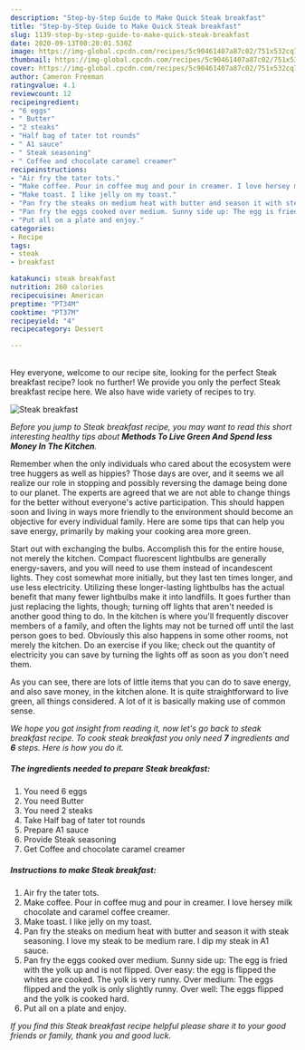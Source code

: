 ```yaml
---
description: "Step-by-Step Guide to Make Quick Steak breakfast"
title: "Step-by-Step Guide to Make Quick Steak breakfast"
slug: 1139-step-by-step-guide-to-make-quick-steak-breakfast
date: 2020-09-13T00:20:01.530Z
image: https://img-global.cpcdn.com/recipes/5c90461407a87c02/751x532cq70/steak-breakfast-recipe-main-photo.jpg
thumbnail: https://img-global.cpcdn.com/recipes/5c90461407a87c02/751x532cq70/steak-breakfast-recipe-main-photo.jpg
cover: https://img-global.cpcdn.com/recipes/5c90461407a87c02/751x532cq70/steak-breakfast-recipe-main-photo.jpg
author: Cameron Freeman
ratingvalue: 4.1
reviewcount: 12
recipeingredient:
- "6 eggs"
- " Butter"
- "2 steaks"
- "Half bag of tater tot rounds"
- " A1 sauce"
- " Steak seasoning"
- " Coffee and chocolate caramel creamer"
recipeinstructions:
- "Air fry the tater tots."
- "Make coffee. Pour in coffee mug and pour in creamer. I love hersey milk chocolate and caramel coffee creamer."
- "Make toast. I like jelly on my toast."
- "Pan fry the steaks on medium heat with butter and season it with steak seasoning. I love my steak to be medium rare. I dip my steak in A1 sauce."
- "Pan fry the eggs cooked over medium. Sunny side up: The egg is fried with the yolk up and is not flipped. Over easy: the egg is flipped the whites are cooked. The yolk is very runny. Over medium: The eggs flipped and the yolk is only slightly runny. Over well: The eggs flipped and the yolk is cooked hard."
- "Put all on a plate and enjoy."
categories:
- Recipe
tags:
- steak
- breakfast

katakunci: steak breakfast 
nutrition: 260 calories
recipecuisine: American
preptime: "PT34M"
cooktime: "PT37M"
recipeyield: "4"
recipecategory: Dessert

---
```

<br>
Hey everyone, welcome to our recipe site, looking for the perfect Steak breakfast recipe? look no further! We provide you only the perfect Steak breakfast recipe here. We also have wide variety of recipes to try.
<br>


![Steak breakfast](https://img-global.cpcdn.com/recipes/5c90461407a87c02/751x532cq70/steak-breakfast-recipe-main-photo.jpg)

<i>Before you jump to Steak breakfast recipe, you may want to read this short interesting healthy tips about 
<strong>Methods To Live Green And Spend less Money In The Kitchen</strong>.</i>
</br>

Remember when the only individuals who cared about the ecosystem were tree huggers as well as hippies? Those days are over, and it seems we all realize our role in stopping and possibly reversing the damage being done to our planet. The experts are agreed that we are not able to change things for the better without everyone's active participation. This should happen soon and living in ways more friendly to the environment should become an objective for every individual family. Here are some tips that can help you save energy, primarily by making your cooking area more green.

Start out with exchanging the bulbs. Accomplish this for the entire house, not merely the kitchen. Compact fluorescent lightbulbs are generally energy-savers, and you will need to use them instead of incandescent lights. They cost somewhat more initially, but they last ten times longer, and use less electricity. Utilizing these longer-lasting lightbulbs has the actual benefit that many fewer lightbulbs make it into landfills. It goes further than just replacing the lights, though; turning off lights that aren't needed is another good thing to do. In the kitchen is where you'll frequently discover members of a family, and often the lights may not be turned off until the last person goes to bed. Obviously this also happens in some other rooms, not merely the kitchen. Do an exercise if you like; check out the quantity of electricity you can save by turning the lights off as soon as you don't need them.

As you can see, there are lots of little items that you can do to save energy, and also save money, in the kitchen alone. It is quite straightforward to live green, all things considered. A lot of it is basically making use of common sense.


<i>We hope you got insight from reading it, now let's go back to steak breakfast recipe. To cook steak breakfast you only need <strong>7</strong> ingredients and <strong>6</strong> steps. Here is how you do it.
</i>

##### The ingredients needed to prepare Steak breakfast:

1. You need 6 eggs
1. You need  Butter
1. You need 2 steaks
1. Take Half bag of tater tot rounds
1. Prepare  A1 sauce
1. Provide  Steak seasoning
1. Get  Coffee and chocolate caramel creamer


##### Instructions to make Steak breakfast:

1. Air fry the tater tots.
1. Make coffee. Pour in coffee mug and pour in creamer. I love hersey milk chocolate and caramel coffee creamer.
1. Make toast. I like jelly on my toast.
1. Pan fry the steaks on medium heat with butter and season it with steak seasoning. I love my steak to be medium rare. I dip my steak in A1 sauce.
1. Pan fry the eggs cooked over medium. Sunny side up: The egg is fried with the yolk up and is not flipped. Over easy: the egg is flipped the whites are cooked. The yolk is very runny. Over medium: The eggs flipped and the yolk is only slightly runny. Over well: The eggs flipped and the yolk is cooked hard.
1. Put all on a plate and enjoy.


<i>If you find this Steak breakfast recipe helpful please share it to your good friends or family, thank you and good luck.</i>
